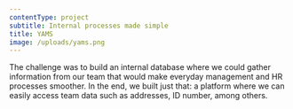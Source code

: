 ```yaml
---
contentType: project
subtitle: Internal processes made simple
title: YAMS
image: /uploads/yams.png
---
```


The challenge was to build an internal database where we could gather information from our team that would make everyday management and HR processes smoother. In the end, we built just that: a platform where we can easily access team data such as addresses, ID number, among others.
